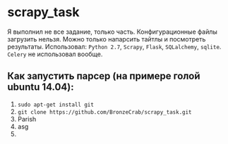 # scrapy_task
Я выполнил не все задание, только часть. Конфигурационные файлы загрузить нельзя. Можно только напарсить тайтлы и посмотреть результаты. Использовал: `Python 2.7`, `Scrapy`, `Flask`, `SQLalchemy`, `sqlite`. `Celery` не использовал вообще. 
## Как запустить парсер (на примере голой ubuntu 14.04):
1.  `sudo apt-get install git`
2.  `git clone https://github.com/BronzeCrab/scrapy_task.git`
3.  Parish
4.  asg
5.  
